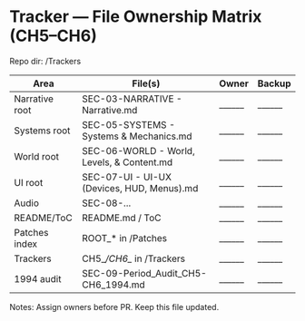 # Tracker — File Ownership Matrix (CH5–CH6)
Repo dir: /Trackers

| Area | File(s) | Owner | Backup |
|---|---|---|---|
| Narrative root | SEC-03-NARRATIVE - Narrative.md | ______ | ______ |
| Systems root | SEC-05-SYSTEMS - Systems & Mechanics.md | ______ | ______ |
| World root | SEC-06-WORLD - World, Levels, & Content.md | ______ | ______ |
| UI root | SEC-07-UI - UI-UX (Devices, HUD, Menus).md | ______ | ______ |
| Audio | SEC-08-... | ______ | ______ |
| README/ToC | README.md / ToC | ______ | ______ |
| Patches index | ROOT_* in /Patches | ______ | ______ |
| Trackers | CH5_*/CH6_* in /Trackers | ______ | ______ |
| 1994 audit | SEC-09-Period_Audit_CH5-CH6_1994.md | ______ | ______ |

Notes: Assign owners before PR. Keep this file updated.
